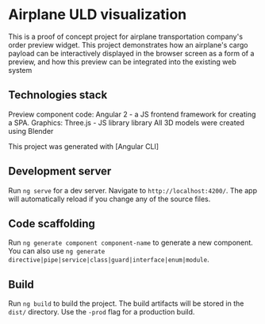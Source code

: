 # Airplane ULD visualization

This is a proof of concept project for airplane transportation company's order preview widget. This project demonstrates how an airplane's cargo payload can be interactively displayed in the browser screen as a form of a preview, and how this preview can be integrated into the existing web system

## Technologies stack

Preview component code: Angular 2 - a JS frontend framework for creating a SPA.
Graphics: Three.js - JS library library
All 3D models were created using Blender

This project was generated with [Angular CLI]

## Development server

Run `ng serve` for a dev server. Navigate to `http://localhost:4200/`. The app will automatically reload if you change any of the source files.

## Code scaffolding

Run `ng generate component component-name` to generate a new component. You can also use `ng generate directive|pipe|service|class|guard|interface|enum|module`.

## Build

Run `ng build` to build the project. The build artifacts will be stored in the `dist/` directory. Use the `-prod` flag for a production build.

